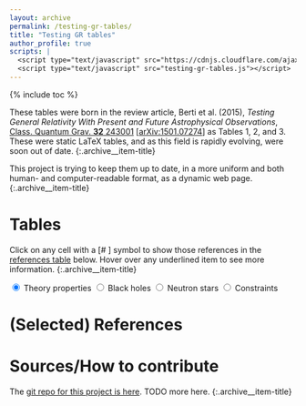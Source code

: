 ```yaml
---
layout: archive
permalink: /testing-gr-tables/
title: "Testing GR tables"
author_profile: true
scripts: |
  <script type="text/javascript" src="https://cdnjs.cloudflare.com/ajax/libs/jsgrid/1.5.3/jsgrid.min.js"></script>
  <script type="text/javascript" src="testing-gr-tables.js"></script>
---
```


{% include toc %}

These tables were born in the review article,
Berti et al. (2015), _Testing General Relativity With Present and
Future Astrophysical Observations_,
[Class. Quantum Grav. **32** 243001](http://dx.doi.org/10.1088/0264-9381/32/24/243001)
[[arXiv:1501.07274](https://arxiv.org/abs/1501.07274)]
as Tables 1, 2, and 3.  These were static LaTeX tables, and as this
field is rapidly evolving, were soon out of date.
{:.archive__item-title}

This project is trying to keep them up to date, in a more uniform and
both human- and computer-readable format, as a dynamic web page.
{:.archive__item-title}

# Tables

Click on any cell with a [#&nbsp;<i class="fa fa-files-o"
aria-hidden="true"></i>] symbol
to show those references in the
[references table](#selected-references) below.
Hover over any <a class="tooltip" title="Extra info!">underlined
item</a> to see more information.
{:.archive__item-title}

<link type="text/css" rel="stylesheet" href="https://cdnjs.cloudflare.com/ajax/libs/jsgrid/1.5.3/jsgrid.min.css" />
<link type="text/css" rel="stylesheet" href="https://cdnjs.cloudflare.com/ajax/libs/jsgrid/1.5.3/jsgrid-theme.min.css" />

<link type="text/css" rel="stylesheet" href="testing-gr-table-tweaks.css" />

<div id="mainTablesAndSels">
<!-- radio button selectors -->
<input id="theoryPropSel" type="radio" name="tabSelect" checked>
<label for="theoryPropSel" class="tabSelectLabel">Theory properties</label>
<input id="BHPropSel" type="radio" name="tabSelect">
<label for="BHPropSel" class="tabSelectLabel">Black holes</label>
<input id="NSPropSel" type="radio" name="tabSelect">
<label for="NSPropSel" class="tabSelectLabel">Neutron stars</label>
<input id="consSel" type="radio" name="tabSelect">
<label for="consSel" class="tabSelectLabel">Constraints</label>
<!-- main tables -->
<div id="theoryPropGrid" class="defaultShown"></div>
<div id="BHPropGrid" class="defaultShown"></div>
<div id="NSPropGrid" class="defaultShown"></div>
<div id="ConsGrid" class="defaultShown"></div>
</div>


# (Selected) References

<div id="bibGrid"></div>

# Sources/How to contribute

The
[git repo for this project is here](https://github.com/duetosymmetry/testing-gr-tables).
TODO more here.
{:.archive__item-title}
